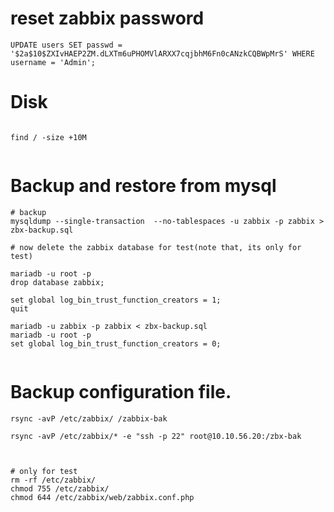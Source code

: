 # reset zabbix password

```
UPDATE users SET passwd = '$2a$10$ZXIvHAEP2ZM.dLXTm6uPHOMVlARXX7cqjbhM6Fn0cANzkCQBWpMrS' WHERE username = 'Admin';

```


# Disk 

```

find / -size +10M


```


# Backup and restore from mysql 
```
# backup
mysqldump --single-transaction  --no-tablespaces -u zabbix -p zabbix > zbx-backup.sql

# now delete the zabbix database for test(note that, its only for test)

mariadb -u root -p
drop database zabbix;

set global log_bin_trust_function_creators = 1;
quit

mariadb -u zabbix -p zabbix < zbx-backup.sql
mariadb -u root -p
set global log_bin_trust_function_creators = 0;


```

# Backup configuration file.

```
rsync -avP /etc/zabbix/ /zabbix-bak

rsync -avP /etc/zabbix/* -e "ssh -p 22" root@10.10.56.20:/zbx-bak



# only for test
rm -rf /etc/zabbix/
chmod 755 /etc/zabbix/
chmod 644 /etc/zabbix/web/zabbix.conf.php




```
